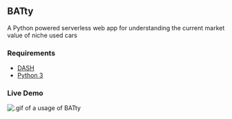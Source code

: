 ## BATty

A Python powered serverless web app for understanding the current market value of niche used cars

### Requirements
* [DASH](https://dash.plot.ly/)
* [Python 3](https://python.org)

### Live Demo
![.gif of a usage of BATty](https://github.com/dhicks43/batty/resources/batty0224.gif)
